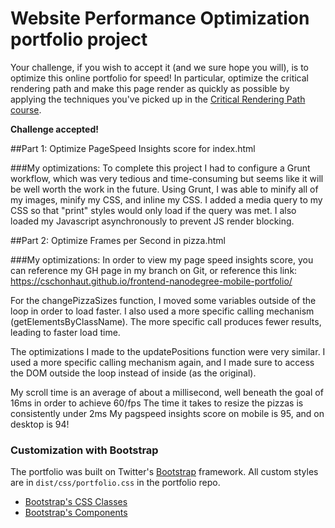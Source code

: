 # Website Performance Optimization portfolio project

Your challenge, if you wish to accept it (and we sure hope you will), is to optimize this online portfolio for speed! In particular, optimize the critical rendering path and make this page render as quickly as possible by applying the techniques you've picked up in the [Critical Rendering Path course](https://www.udacity.com/course/ud884).

**Challenge accepted!**

##Part 1: Optimize PageSpeed Insights score for index.html

###My optimizations:
To complete this project I had to configure a Grunt workflow, which was very tedious and time-consuming but seems like it will be well worth the work in the future. Using Grunt, I was able to minify all of my images, minify my CSS, and inline my CSS. I added a media query to my CSS so that "print" styles would only load if the query was met. I also loaded my Javascript asynchronously to prevent JS render blocking.

##Part 2: Optimize Frames per Second in pizza.html

###My optimizations:
In order to view my page speed insights score, you can reference my GH page in my branch on Git, or reference this link: https://cschonhaut.github.io/frontend-nanodegree-mobile-portfolio/

For the changePizzaSizes function, I moved some variables outside of the loop in order to load faster. I also used a more specific calling mechanism (getElementsByClassName). The more specific call produces fewer results, leading to faster load time.

The optimizations I made to the updatePositions function were very similar. I used a more specific calling mechanism again, and I made sure to access the DOM outside the loop instead of inside (as the original).

My scroll time is an average of about a millisecond, well beneath the goal of 16ms in order to achieve 60/fps
The time it takes to resize the pizzas is consistently under 2ms
My pagspeed insights score on mobile is 95, and on desktop is 94!

### Customization with Bootstrap
The portfolio was built on Twitter's <a href="http://getbootstrap.com/">Bootstrap</a> framework. All custom styles are in `dist/css/portfolio.css` in the portfolio repo.

* <a href="http://getbootstrap.com/css/">Bootstrap's CSS Classes</a>
* <a href="http://getbootstrap.com/components/">Bootstrap's Components</a>

